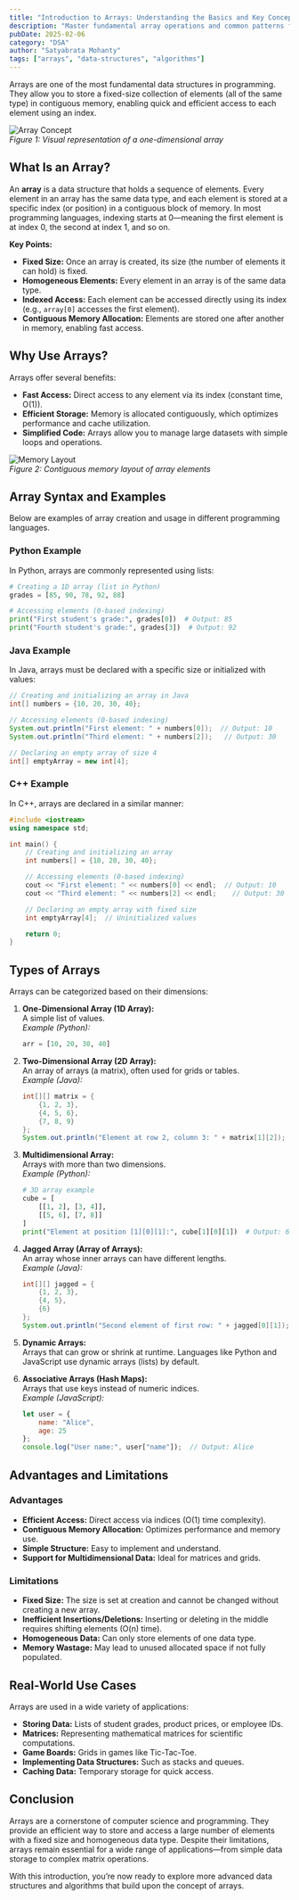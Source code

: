 ```yaml
---
title: "Introduction to Arrays: Understanding the Basics and Key Concepts"
description: "Master fundamental array operations and common patterns for efficient programming"
pubDate: 2025-02-06
category: "DSA"
author: "Satyabrata Mohanty"
tags: ["arrays", "data-structures", "algorithms"]
---
```


Arrays are one of the most fundamental data structures in programming. They allow you to store a fixed-size collection of elements (all of the same type) in contiguous memory, enabling quick and efficient access to each element using an index.

![Array Concept](https://media.geeksforgeeks.org/wp-content/uploads/20240503114810/one-dimensional-array-in-c.png)  
*Figure 1: Visual representation of a one-dimensional array*

## What Is an Array?

An **array** is a data structure that holds a sequence of elements. Every element in an array has the same data type, and each element is stored at a specific index (or position) in a contiguous block of memory. In most programming languages, indexing starts at 0—meaning the first element is at index 0, the second at index 1, and so on.

**Key Points:**

- **Fixed Size:** Once an array is created, its size (the number of elements it can hold) is fixed.
- **Homogeneous Elements:** Every element in an array is of the same data type.
- **Indexed Access:** Each element can be accessed directly using its index (e.g., `array[0]` accesses the first element).
- **Contiguous Memory Allocation:** Elements are stored one after another in memory, enabling fast access.

## Why Use Arrays?

Arrays offer several benefits:

- **Fast Access:** Direct access to any element via its index (constant time, O(1)).
- **Efficient Storage:** Memory is allocated contiguously, which optimizes performance and cache utilization.
- **Simplified Code:** Arrays allow you to manage large datasets with simple loops and operations.

![Memory Layout](https://miro.medium.com/v2/resize:fit:858/0*-hqJYd29-0v2TyVO.png)  
*Figure 2: Contiguous memory layout of array elements*

## Array Syntax and Examples

Below are examples of array creation and usage in different programming languages.

### Python Example

In Python, arrays are commonly represented using lists:

```python
# Creating a 1D array (list in Python)
grades = [85, 90, 78, 92, 88]

# Accessing elements (0-based indexing)
print("First student's grade:", grades[0])  # Output: 85
print("Fourth student's grade:", grades[3])  # Output: 92
```

### Java Example

In Java, arrays must be declared with a specific size or initialized with values:

```java
// Creating and initializing an array in Java
int[] numbers = {10, 20, 30, 40};

// Accessing elements (0-based indexing)
System.out.println("First element: " + numbers[0]);  // Output: 10
System.out.println("Third element: " + numbers[2]);   // Output: 30

// Declaring an empty array of size 4
int[] emptyArray = new int[4];
```

### C++ Example

In C++, arrays are declared in a similar manner:

```cpp
#include <iostream>
using namespace std;

int main() {
    // Creating and initializing an array
    int numbers[] = {10, 20, 30, 40};

    // Accessing elements (0-based indexing)
    cout << "First element: " << numbers[0] << endl;  // Output: 10
    cout << "Third element: " << numbers[2] << endl;    // Output: 30

    // Declaring an empty array with fixed size
    int emptyArray[4];  // Uninitialized values

    return 0;
}
```

## Types of Arrays

Arrays can be categorized based on their dimensions:

1. **One-Dimensional Array (1D Array):**  
   A simple list of values.  
   *Example (Python):*  
   ```python
   arr = [10, 20, 30, 40]
   ```

2. **Two-Dimensional Array (2D Array):**  
   An array of arrays (a matrix), often used for grids or tables.  
   *Example (Java):*  
   ```java
   int[][] matrix = {
       {1, 2, 3},
       {4, 5, 6},
       {7, 8, 9}
   };
   System.out.println("Element at row 2, column 3: " + matrix[1][2]);  // Output: 6
   ```

3. **Multidimensional Array:**  
   Arrays with more than two dimensions.  
   *Example (Python):*  
   ```python
   # 3D array example
   cube = [
       [[1, 2], [3, 4]],
       [[5, 6], [7, 8]]
   ]
   print("Element at position [1][0][1]:", cube[1][0][1])  # Output: 6
   ```

4. **Jagged Array (Array of Arrays):**  
   An array whose inner arrays can have different lengths.  
   *Example (Java):*  
   ```java
   int[][] jagged = {
       {1, 2, 3},
       {4, 5},
       {6}
   };
   System.out.println("Second element of first row: " + jagged[0][1]);  // Output: 2
   ```

5. **Dynamic Arrays:**  
   Arrays that can grow or shrink at runtime. Languages like Python and JavaScript use dynamic arrays (lists) by default.

6. **Associative Arrays (Hash Maps):**  
   Arrays that use keys instead of numeric indices.  
   *Example (JavaScript):*  
   ```javascript
   let user = {
       name: "Alice",
       age: 25
   };
   console.log("User name:", user["name"]);  // Output: Alice
   ```

## Advantages and Limitations

### Advantages

- **Efficient Access:** Direct access via indices (O(1) time complexity).
- **Contiguous Memory Allocation:** Optimizes performance and memory use.
- **Simple Structure:** Easy to implement and understand.
- **Support for Multidimensional Data:** Ideal for matrices and grids.

### Limitations

- **Fixed Size:** The size is set at creation and cannot be changed without creating a new array.
- **Inefficient Insertions/Deletions:** Inserting or deleting in the middle requires shifting elements (O(n) time).
- **Homogeneous Data:** Can only store elements of one data type.
- **Memory Wastage:** May lead to unused allocated space if not fully populated.

## Real-World Use Cases

Arrays are used in a wide variety of applications:

- **Storing Data:** Lists of student grades, product prices, or employee IDs.
- **Matrices:** Representing mathematical matrices for scientific computations.
- **Game Boards:** Grids in games like Tic-Tac-Toe.
- **Implementing Data Structures:** Such as stacks and queues.
- **Caching Data:** Temporary storage for quick access.


## Conclusion

Arrays are a cornerstone of computer science and programming. They provide an efficient way to store and access a large number of elements with a fixed size and homogeneous data type. Despite their limitations, arrays remain essential for a wide range of applications—from simple data storage to complex matrix operations.

With this introduction, you’re now ready to explore more advanced data structures and algorithms that build upon the concept of arrays.
